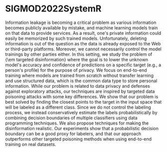 # SIGMOD2022SystemR

Information leakage is becoming a critical problem as various information becomes publicly available by mistake, and machine learning models train on that data to provide services. As a result, one's private information could easily be memorized by such trained models. Unfortunately, deleting information is out of the question as the data is already exposed to the Web or third-party platforms. Moreover, we cannot necessarily control the model trainings by other parties either. In this setting, we study the problem of {\em targeted disinformation} where the goal is to lower the unknown model's accuracy and confidence of predictions on a specific target (e.g., a person's profile) for the purpose of privacy. We focus on end-to-end training where models are trained from scratch without transfer learning and use structured data, which is the common data type to store personal information. While our problem is related to data privacy and defenses against exploratory attacks, our techniques are inspired by targeted data poisoning attacks with some key differences. We show that our problem is best solved by finding the closest points to the target in the input space that will be labeled as a different class. Since we do not control the labeling process, we instead conservatively estimate the labels probabilistically by combining decision boundaries of multiple classifiers using data programming techniques. We also propose techniques for making the disinformation realistic. Our experiments show that a probabilistic decision boundary can be a good proxy for labelers, and that our approach outperforms other targeted poisoning methods when using end-to-end training on real datasets. 
